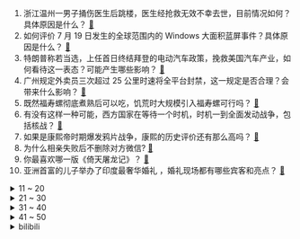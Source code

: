 1. 浙江温州一男子捅伤医生后跳楼，医生经抢救无效不幸去世，目前情况如何？具体原因是什么？ [:link:](https://www.zhihu.com/question/662028170)
2. 如何评价 7 月 19 日发生的全球范围内的 Windows 大面积蓝屏事件？具体原因是什么？ [:link:](https://www.zhihu.com/question/662013977)
3. 特朗普称若当选，上任首日终结拜登的电动汽车政策，挽救美国汽车产业，如何看待这一表态？可能产生哪些影响？ [:link:](https://www.zhihu.com/question/662017672)
4. 广州规定外卖员三次超过 25 公里时速将全平台封禁，这一规定是否合理？会带来什么影响？ [:link:](https://www.zhihu.com/question/661259562)
5. 既然福寿螺彻底煮熟后可以吃，饥荒时大规模引入福寿螺可行吗？ [:link:](https://www.zhihu.com/question/661149484)
6. 有没有这样一种可能，西方国家在等待一个时机，时机一到全面发动战争，包括核战？ [:link:](https://www.zhihu.com/question/659218699)
7. 如果是康熙帝时期爆发鸦片战争，康熙的历史评价还有那么高吗？ [:link:](https://www.zhihu.com/question/661941171)
8. 为什么相亲失败后不删除对方微信? [:link:](https://www.zhihu.com/question/366686582)
9. 你最喜欢哪一版《倚天屠龙记》？ [:link:](https://www.zhihu.com/question/513463401)
10. 亚洲首富的儿子举办了印度最奢华婚礼 ，婚礼现场都有哪些宾客和亮点？ [:link:](https://www.zhihu.com/question/661423677)
<details>
<summary>11 ~ 20</summary>

11. 为什么崇祯不南迁有错金宣宗南迁也有错? [:link:](https://www.zhihu.com/question/645952184)
12. 北京启动商品房「以旧换新」，9000 套新房房源参与，90天内旧房未售出的可退订金，哪些信息值得关注？ [:link:](https://www.zhihu.com/question/662035973)
13. 既然蚕蛹里已经变成一坨蛋白质液体，为什么还会动呢？是什么结构在控制蚕蛹的蠕动呢？ [:link:](https://www.zhihu.com/question/372566161)
14. 大家怎么看待唐尚珺这个人？ [:link:](https://www.zhihu.com/question/613181645)
15. 越共中央总书记阮富仲去世，对中越关系将产生何种影响？ [:link:](https://www.zhihu.com/question/662042329)
16. 小米董事长雷军公布小米 MIX Flip 废案引争议，如何评价该款手机？ [:link:](https://www.zhihu.com/question/661927968)
17. 体育老师告诉我「跑完步肌肉刚紧张起来，游完泳又放松了，等于白跑」，是这样的吗？ [:link:](https://www.zhihu.com/question/660793764)
18. 拜登可能在本周末宣布退选，接任的会是谁？ [:link:](https://www.zhihu.com/question/662001675)
19. 人民币连续 8 个月维持全球第四大支付货币，占比升至 4.61%，如何解读？ [:link:](https://www.zhihu.com/question/661997188)
20. 朝鲜前外交官太永浩被任命为「韩国副部长级官员」，将脱北者任命为副部长级官员对韩国来说意味着什么？ [:link:](https://www.zhihu.com/question/661948138)
</details>
<details>
<summary>21 ~ 30</summary>

21. 至少 79 名中国公民被菲律宾扣押，中方使馆称立即提出交涉，目前情况如何？菲方行为是否合法？ [:link:](https://www.zhihu.com/question/662001665)
22. 年轻人买车是要先买个代步以后再换，还是咬咬牙贷款买个好点的，还是留点钱贷款买个代步车？ [:link:](https://www.zhihu.com/question/661786116)
23. 为什么混血儿会被热捧？ [:link:](https://www.zhihu.com/question/328697847)
24. 1996年的游戏宅都玩什么? [:link:](https://www.zhihu.com/question/661481807)
25. 中国抗日战争到底有多艰难？ [:link:](https://www.zhihu.com/question/291540389)
26. 四年级小学生写字不好看怎么办？ [:link:](https://www.zhihu.com/question/661347768)
27. 那些从培训机构出来单干/合伙的老师后来怎么样了? [:link:](https://www.zhihu.com/question/383075064)
28. 为什么努力并不会得到回报？ [:link:](https://www.zhihu.com/question/494840218)
29. 刚进公司和领导一起出差，担心说错话所以不敢交流，怎样缓解这种尴尬的场面？ [:link:](https://www.zhihu.com/question/660814366)
30. 《歌手 2024》突围赛，孙楠、谭维维和海来阿木成功突围晋级总决赛，如何评价本期歌手们的表现？ [:link:](https://www.zhihu.com/question/662039263)
</details>
<details>
<summary>31 ~ 40</summary>

31. 如何看待雷军 2024 年 7 月 19 日「勇气」为主题的年度演讲，有哪些值得关注的点？ [:link:](https://www.zhihu.com/question/662006440)
32. 为什么白猫在猫族中地位最高？ [:link:](https://www.zhihu.com/question/661400121)
33. 深圳一家菜市场可免费代炒菜，这种经营模式可行吗？有可能大范围普及吗？ [:link:](https://www.zhihu.com/question/661953781)
34. 你在游戏《魔兽世界》中有哪些高光时刻？ [:link:](https://www.zhihu.com/question/418647486)
35. 职场新人如何正确对待工作中的竞争对手？ [:link:](https://www.zhihu.com/question/661971326)
36. 能说一句你最喜欢的诗词，或者诗句吗？ [:link:](https://www.zhihu.com/question/661914187)
37. 为什么猫会在早上特别粘人？ [:link:](https://www.zhihu.com/question/659194357)
38. 中式审美的内核和特色是什么？ [:link:](https://www.zhihu.com/question/659778350)
39. 金妮的塑造失败主要是因为伏笔和铺垫不足吗？ [:link:](https://www.zhihu.com/question/661890247)
40. 从喜剧创作层面评价，《抓娃娃》是一部好的喜剧电影吗？ [:link:](https://www.zhihu.com/question/661679589)
</details>
<details>
<summary>41 ~ 50</summary>

41. 演员郑佩佩去世，曾出演《大醉侠》《卧虎藏龙》等，被称为「武侠影后」，她的哪些作品令你印象深刻？ [:link:](https://www.zhihu.com/question/661995906)
42. 有哪一瞬让你觉得驾驶真快乐？ [:link:](https://www.zhihu.com/question/660921373)
43. 夏天晚上跑步减肥，结果被路边摊吸引是什么体验？ [:link:](https://www.zhihu.com/question/661734351)
44. 如何评价绝区零第三章的BOSS战双子冥宁芙? [:link:](https://www.zhihu.com/question/661279157)
45. 生个混血儿是个怎样的体验？ [:link:](https://www.zhihu.com/question/33278040)
46. 传统书法和国画对于我们现在的生活有什么意义？ [:link:](https://www.zhihu.com/question/661056673)
47. 25考，张宇强化36讲到底行不行呀？ [:link:](https://www.zhihu.com/question/660806337)
48. 当今科研圈，social不行是不是科研生涯也就到头了？ [:link:](https://www.zhihu.com/question/660169470)
49. 《崩坏：星穹铁道》官宣将于 2025 年联动《Fate stay night》，对此你有哪些期待？ [:link:](https://www.zhihu.com/question/662044697)
50. 二战中法国迅速投降是不是正确决策？ [:link:](https://www.zhihu.com/question/650145927)
</details><details>
<summary>bilibili</summary>

</details>